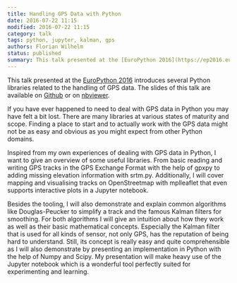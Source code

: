 ```yaml
---
title: Handling GPS Data with Python
date: 2016-07-22 11:15
modified: 2016-07-22 11:15
category: talk
tags: python, jupyter, kalman, gps
authors: Florian Wilhelm
status: published
summary: This talk presented at the [EuroPython 2016](https://ep2016.europython.eu/conference/talks/handling-gps-data-with-python) introduces several Python libraries related to the handling of GPS data. The slides of this talk are available on [Github](https://github.com/FlorianWilhelm/gps_data_with_python) or on [nbviewer](http://nbviewer.jupyter.org/format/slides/github/FlorianWilhelm/gps_data_with_python/blob/master/talk.ipynb#/).
---
```


This talk presented at the [EuroPython 2016][] introduces several Python libraries
related to the handling of GPS data. The slides of this talk are available on
[Github][] or on [nbviewer][].

If you have ever happened to need to deal with GPS data in Python you may have
felt a bit lost. There are many libraries at various states of maturity and scope.
Finding a place to start and to actually work with the GPS data might not be as
easy and obvious as you might expect from other Python domains.

Inspired from my own experiences of dealing with GPS data in Python, I want to
give an overview of some useful libraries. From basic reading and writing GPS
tracks in the GPS Exchange Format with the help of gpxpy to adding missing
elevation information with srtm.py. Additionally, I will cover mapping and
visualising tracks on OpenStreetmap with mplleaflet that even supports
interactive plots in a Jupyter notebook.

Besides the tooling, I will also demonstrate and explain common algorithms like
Douglas-Peucker to simplify a track and the famous Kalman filters for smoothing.
For both algorithms I will give an intuition about how they work as well as their
basic mathematical concepts. Especially the Kalman filter that is used for all
kinds of sensor, not only GPS, has the reputation of being hard to understand.
Still, its concept is really easy and quite comprehensible as I will also
demonstrate by presenting an implementation in Python with the help of Numpy and
Scipy. My presentation will make heavy use of the Jupyter notebook which is a
wonderful tool perfectly suited for experimenting and learning.

[EuroPython 2016]: https://ep2016.europython.eu/conference/talks/handling-gps-data-with-python
[Github]: https://github.com/FlorianWilhelm/gps_data_with_python
[nbviewer]: http://nbviewer.jupyter.org/format/slides/github/FlorianWilhelm/gps_data_with_python/blob/master/talk.ipynb#/
